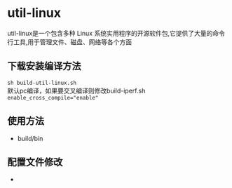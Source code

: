 
# util-linux 
util-linux是一个包含多种 Linux 系统实用程序的开源软件包,它提供了大量的命令行工具,用于管理文件、磁盘、网络等各个方面

## 下载安装编译方法
`sh build-util-linux.sh`  
默认pc编译，如果要交叉编译则修改build-iperf.sh  
`enable_cross_compile="enable"`  

## 使用方法
* build/bin 

## 配置文件修改
* 

